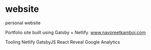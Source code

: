 # website
personal website

Portfolio site built using Gatsby + Netlify.
www.navpreetkamboj.com

Tooling
Netlify
GatsbyJS
React Reveal
Google Analytics
